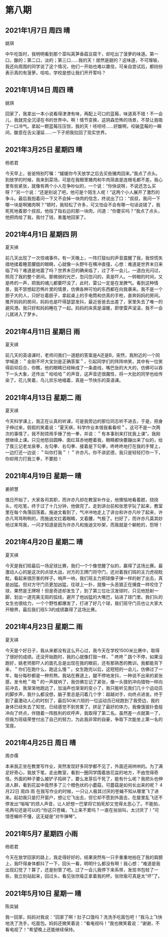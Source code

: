 # 第八期

## 2021年1月7日 周四 晴

姚琪

中午吃饭时，我明明看到那个菜叫莴笋香菇豆腐干，却吃出了菠萝的味道。第一口，酸的；第二口，淡的；第三口……我的天！居然是甜的？这味道，不可理喻，我还向周围的同学说了这个情况，他们一开始也难以置信，可亲自尝试后，都纷纷表示真的有菠萝。哈哈，学校是想让我们开开荤吗？

## 2021年1月14日 周四 晴

姚琪

回家了，我拿出一本小说看得津津有味，再配上可口的蓝莓，味道真不错！不一会儿，我就完全沉浸在书的世界中。啊！情节变换，这阴森恐怖的场景，不禁让我吸了一口冷气。拿起一颗蓝莓压压惊，我的天！呸呸呸……好酸啊，咬破蓝莓的一瞬间，酸意在舌尖漫延……一下子把我拉回了现实世界。

## 2021年3月25日 星期四 晴

杨若君

今天早上，爸爸特别叮嘱：“媛媛你今天放学之后去买些猪肉回来。”我点了点头。到放学的时候，我来到菜场，可是在我眼里猪肉和牛肉简直是连根毛都不差。我心里有些紧张，就像有两个小人在争吵似的，一个说：“你快说呀，不说还怎么买呀？”另一个说：“还是别说了吧，他可是个陌生人呢！”这两个小人展开了激烈的争斗。最后我抱着问一下又不会掉一块肉的信念，终说出了口：“叔叔，我问一下哪一块是啊猪肉啊？”顿时，我轻松了许多，可又怕会不会有哪一句话说错了，我死死地着那个叔叔。他指了指右边的那一块肉，问道：“你要买吗？”我点了点头，他把肉给了我，我付了钱，害羞地回家了。

## 2021年4月1日 星期四 阴

夏天褀

前几天出现了一次惊魂事件。有一天晚上，一阵打鼓似的声音震醒了我，我惊慌失措地揉着睡意朦胧的眼睛，心就像一头野牛在横冲直撞，心想：难道是世界末日来临了吗？难道是地震了吗？世界末日的确来临了，过了不一会儿，一道白光闪过，照亮了我的整个房间。那微弱的光芒，忽闪忽闪的，真是吓人。一转眼的时间，又是咚的一声，把我的魂儿都要吓没了，此时，雷公一定是在发脾气。看到这种情景，我不禁想起恐怖片里的情景，仿佛各种可怕的东西都在向我袭来。我不是一个胆子大的人，只好壮着胆子，拿起桌上的手电筒和仿真的手枪，直奔妈妈的房间。推开妈妈的房间，妈妈也是吓得瑟瑟发抖，最近爸爸去出差了，家里失去了唯一的避风港。我只好和妈妈睡在了一起。妈妈的床真是温暖，即使雷声滚滚，我不一会儿就进入了梦乡。

## 2021年4月11日 星期日 雨

夏天褀

前几天的英语课时，老师问我们一道题的答案是A还是B，突然，我附近的一个同学喊道：＂金刚不坏大宝剑是正确答案＂，引起同学们的阵阵哄笑，其中有一位笑得前仰后合，你瞧，他的眼睛已经眯成了一条直线，嘴巴张的大大的，仿佛可以吞下一头大象，还传出＂哈哈哈＂的声音，这声音还很魔性，将一大批的同学也给传染了。花儿笑着，鸟儿欢乐地唱着，真是一节快乐的英语课。

## 2021年4月13日 星期二 雨

夏天褀

今天科学课上，我正在认真的听课，可是我旁边的那位同志听不进去，于是，把身子伸过来，假假的笑着说：“夏天褀，科学作业本借我看看呗＂。这可不是一次两次的事情了，我不耐烦用手捶了他一拳，并说：＂有本事别来打扰我上课”。我刚想继续上课。只见他怒目圆睁、面红耳赤地瞪着我，眼睛都快要蹦出来了似的，给了我三记老龙泉拳，左勾拳、右勾拳、接着是下勾拳，咚咚咚地打在我的手臂上，一边打还一边说：＂叫你打我＂！＂许亦凡，你不讲武德，我只是轻轻打你一下，你却用力打我三拳，不要脸！

## 2021年4月19日 星期一 晴

姜妍慧

值日开始了，大家各司其职，而许亦凡却在教室补作业，他懊恼地看着题，挠挠头，吃吃笔，终于过了十几分钟，他做完了。走到讲台前和张思宇玩了起来，教室里在每个角落回荡着。施迪文看到了，气冲冲地走上了讲台和许亦凡吵了起来，许亦凡骂骂咧咧的，而施迪文红着眼睛，叉着腰，气极了。扫好了，而许亦凡莫其妙地过来骂我，一问才知道是因为许亦凡和施迪文吵架，而我就是个躺枪的，怨呀！

## 2021年4月20日 星期二 晴

夏天褀

今天是我们班最后一场足球比赛，我们一个个像觉醒了似的，赢得了这场比赛。最激动人心的是这次的点球大战，对方的王牌门将守门，还对着我们班的主力虎视眈眈，看起来很厉害的样子。哨声一响，我们班主力把球像子弹一样的射了出去，真是凶猛。但对方守门员更加凶猛，往球上一扑，就像一头恶狼正在捕食一样咬住了球，果然是王牌呀！但是奇迹却发生了，到了第三位壮汉发球时，只见他怒射一脚，划出一道完美无瑕的弧线，避开了他凶猛的大嘴巴，钻进了球门里。我们队的女生也很给力，一个个野性都爆发了，打进了好几个球，我们班守门员也让大家大开眼界，最后我们班5:3的成绩赢得了这场比赛。

## 2021年4月23日 星期二 雨

夏天褀

今天是个好日子，我从来都没有这么开心过，我今天在学校1500米比赛中，取得了很好的成绩。还没开始跑时，我的心就像打鼓一样，＂咚咚＂跳个不停，如果没跑好，姚老师那吓人的面孔总是出现在我的眼前，还有那熟悉的教训，我都能背下来，＂你们在跑什么，跑这么慢＂。女生跑完以后，这短短的一会儿，仿佛过了一年，每分每秒都是一种煎熬。我站在赛道上，腿不停地发抖，一种说不出来的紧张感，发令枪＂啪＂的一声就响了，我仿佛忘记了紧张，像一头猎豹冲向猎物一样向前冲去，我渐渐地跑远了，加油声也渐渐的变小了，我只能听见我们几十个运动员的脚步声，我什么都没想，脑子里总是闪着几个字：超越对手，向终点进发。终于到了最激动人心的时刻了，最后50米六班的一位运动员已经跑到了我旁边，我的身体已经失去了知觉，已经感觉不到劳累了。拼足了最好的体力，我像饿狼扑食般冲向了终点，伴随着一阵胜利的欢呼声，我取得了第二名。虽然差一点就第一了，但我为班级荣誉付出了自己的努力，为此我非常的自豪，争取下次能坐上第一名的宝座。

## 2021年4月25日 周日 晴

周亦儒

本来我正坐在教里写作业，突然发现好多同学都不见了，外面还闹哄哄的。为了满足好奇心，我放下笔，走出教室，看到一圈同学围着放花盆的地方，不由觉得奇怪。外面的种子要么被铲子捣碎了，要么发芽后干死了，能有什么呢？我把头也伸进人群，看到花盆中竟然多了三个橙色状的小蘑菇，可蘑菇是如何长出来的呢？ 4月22日 周四 雨 在我写作业的时候，一只让人极其讨厌的苍蝇不知从哪里飞了进来。起初我只是打开窗户，想让它飞出去，但它却不愿到外面去，在屋里乱飞还不停发出“嗡嗡”的烦人声音，让人好想一巴掌将它拍死却又觉得太恶心了。不能拍，吼两句还是可以的:“你这只苍蝇，飞上来不累吗？一直在翁翁叫，太讨厌了！”可惜苍蝇听不懂，这无疑是“对牛弹琴”。

## 2021年5月7 星期四 小雨

杨若君

今天在放学回家的路上，我走得好好的，结果突然有一只手重重地拍在了我的肩膀上，我吓得身体都抖了一下，回头一看，明明什么都没有啊！我心想：“难道是我出现幻觉了？算了，还是别管了吧。过了一会儿我停下来系带，发现书包轻了一些，我立刻站起来，回过头，看见张欣瑜正拿着我的杯。张欣瑜可真是太“坏”了。

## 2021年5月10日 星期一 晴

陈奕铖

我一回家，妈妈对我说：“回家了啊！肚子口饿吗？洗洗手吃面包吧！”我马上飞快地洗了洗手，吃面包。妈妈还微笑着说：“看电视吗！”我也微笑着说：“谢谢，不看电视了！”希望晚上还能继续保持。